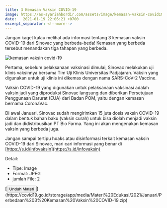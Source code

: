 ```yaml
---
title: 3 Kemasan Vaksin COVID-19
image: https://as-syariahbordir.com/assets/image/kemasan-vaksin-covid19.jpg
date:   2021-01-19 22:06:21 +0700
excerpt_separator: <!--more-->
---
```


Jangan kaget kalau melihat ada informasi tentang 3 kemasan vaksin COVID-19 dari Sinovac<!--more--> yang berbeda-beda! Kemasan yang berbeda tersebut menandakan tiga tahapan yang berbeda.

![kemasan vaksin covid-19](https://as-syariahbordir.com/assets/image/kemasan-vaksin-covid19.jpg)


Pertama, sebelum pelaksanaan vaksinasi dimulai, Sinovac melakukan uji klinis vaksinnya bersama Tim Uji Klinis Universitas Padjajaran. Vaksin yang digunakan untuk uji klinis ini dikemas dengan nama SARS-CoV-2 Vaccine.

Vaksin COVID-19 yang digunakan untuk pelaksanaan vaksinasi adalah vaksin jadi yang diproduksi Sinovac langsung dan diberikan Persetujuan Penggunaan Darurat (EUA) dari Badan POM, yaitu dengan kemasan bernama CoronaVac.

Di awal Januari, Sinovac sudah mengirimkan 15 juta dosis vaksin COVID-19 dalam bentuk bahan baku (vaksin curah) untuk bisa diolah menjadi vaksin jadi dan didistribusikan PT Bio Farma. Yang ini akan mengenakan kemasan vaksin yang berbeda juga.

Jangan sampai tertipu hoaks atau disinformasi terkait kemasan vaksin COVID-19 dari Sinovac, mari cari informasi yang benar di [https://s.id/infovaksin](https://s.id/infovaksin)

Detail:
<ul>
<li>Tipe: Image</li>
<li>Format: JPEG</li>
<li>jumlah File: 2</li>
</ul>
 [<button class="home ampstart-btn ampstart-btn-secondary inline-block h7 pt3 mt4 md-mb4">Unduh Materi</button>](https://covid19.go.id/storage/app/media/Materi%20Edukasi/2021/Januari/Perbedaan%203%20Kemasan%20Vaksin%20COVID-19.zip)
